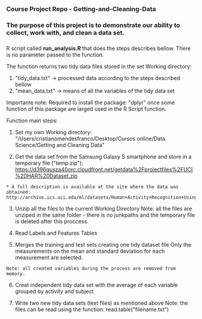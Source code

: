 ### Course Project Repo - Getting-and-Cleaning-Data
###  The purpose of this project is to demonstrate our ability to collect, work with, and clean a data set. 
### 

R script called <b>run_analysis.R</b> that does the steps describes bellow. There is no parameter passed to the function.
 
The function returns two tidy data files stored in the set Working directory:
     
  1) "tidy_data.txt" -> processed data according to the steps described bellow     
  2) "mean_data.txt" -> means of all the variables of the tidy data set
 
Importante note: Required to install the package: "dplyr" once some function of this package are larged used in the R Script function.

Function main steps:

  1. Set my own Working directory: 
  "/Users/cristianomendesfranco/Desktop/Cursos online/Data Science/Getting and Cleaning Data"

  2. Get the data set from the Samsung Galaxy S smartphone and store in a temporary file ("temp.zip"):
  https://d396qusza40orc.cloudfront.net/getdata%2Fprojectfiles%2FUCI%20HAR%20Dataset.zip
    
    * A full description is available at the site where the data was obtained: 
    http://archive.ics.uci.edu/ml/datasets/Human+Activity+Recognition+Using+Smartphones 
    
  3. Unzip all the files to the current Working Directory
  Note: all the files are unziped in the same folder - there is no junkpaths and the temporary file is deleted after this proccess.

  4. Read Labels and Features Tables   

  5. Merges the training and test sets creating one tidy dataset file
    Only the measurements on the mean and standard deviation for each measurement are selected. 

    Note: all created variables during the process are removed from memory.

  6. Creat independent tidy data set with the average of each variable grouped by activity and subject
  
  7. Write two new tidy data sets (text files) as mentioned above
  Note: the files can be read using the function: read.table("filename.txt")
